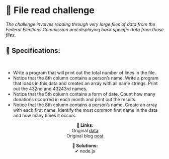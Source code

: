 # 🧩 File read challenge
<p>
  <em>The challenge involves reading through very large files of data from the Federal Elections Commission and displaying back specific data from those files.</em>
</p>
<p>
  <h2>🧠 Specifications:</h2></br>
  <ul>
    <li>Write a program that will print out the total number of lines in the file.</li>
    <li>Notice that the 8th column contains a person’s name. Write a program that loads in this data and creates an array with all name strings. Print out the 432nd and 43243rd names.</li>
    <li>Notice that the 5th column contains a form of date. Count how many donations occurred in each month and print out the results.</li>
    <li>Notice that the 8th column contains a person’s name. Create an array with each first name. Identify the most common first name in the data and how many times it occurs.</li>
  </ul>
</p>
<p align="center">
  <span><strong>🔗 Links:</strong></span></br>
  <span>Original <a href="https://www.fec.gov/files/bulk-downloads/2018/indiv18.zip">data</a></span></br>
  <span>Original blog <a href="https://itnext.io/using-node-js-to-read-really-really-large-files-pt-1-d2057fe76b33">post</a></span>
</p>

<p align="center">
  <span><strong>🧙‍ Solutions:</strong></span></br>
  <span>✔ node.js</span></br>
</p>
